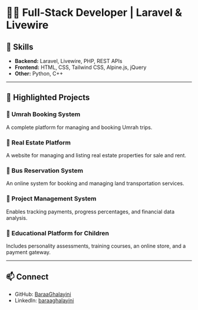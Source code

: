 <!--

## Hi there 👋

- Email: you@example.com  

-->

# 👨‍💻 Full-Stack Developer | Laravel & Livewire

## 🧠 Skills
- **Backend:** Laravel, Livewire, PHP, REST APIs  
- **Frontend:** HTML, CSS, Tailwind CSS, Alpine.js, jQuery  
- **Other:** Python, C++  

---

## 🚀 Highlighted Projects

### 🔹 Umrah Booking System  
A complete platform for managing and booking Umrah trips.

### 🔹 Real Estate Platform  
A website for managing and listing real estate properties for sale and rent.

### 🔹 Bus Reservation System  
An online system for booking and managing land transportation services.

### 🔹 Project Management System  
Enables tracking payments, progress percentages, and financial data analysis.

### 🔹 Educational Platform for Children  
Includes personality assessments, training courses, an online store, and a payment gateway.

---

## 📫 Connect
- GitHub: [BaraaGhalayini](https://github.com/BaraaGhalayini)  
- LinkedIn: [baraaghalayini](https://linkedin.com/in/baraaghalayini)
